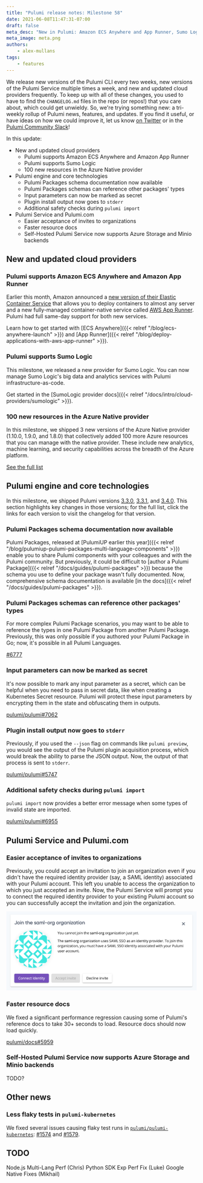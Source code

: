 ```yaml
---
title: "Pulumi release notes: Milestone 58"
date: 2021-06-08T11:47:31-07:00
draft: false
meta_desc: "New in Pulumi: Amazon ECS Anywhere and App Runner, Sumo Logic support, Pulumi Packages updates, and easier updates for teammates in the Pulumi Service"
meta_image: meta.png
authors:
    - alex-mullans
tags:
    - features
---
```


We release new versions of the Pulumi CLI every two weeks, new versions of the Pulumi Service multiple times a week, and new and updated cloud providers frequently. To keep up with all of these changes, you used to have to find the `CHANGELOG.md` files in the repo (or repos!) that you care about, which could get unwieldy. So, we're trying something new: a tri-weekly rollup of Pulumi news, features, and updates. If you find it useful, or have ideas on how we could improve it, let us know [on Twitter](https://twitter.com/pulumi) or in the [Pulumi Community Slack](https://slack.pulumi.com)!

In this update:

- New and updated cloud providers
  - Pulumi supports Amazon ECS Anywhere and Amazon App Runner
  - Pulumi supports Sumo Logic
  - 100 new resources in the Azure Native provider
- Pulumi engine and core technologies
  - Pulumi Packages schema documentation now available
  - Pulumi Packages schemas can reference other packages' types
  - Input parameters can now be marked as secret
  - Plugin install output now goes to `stderr`
  - Additional safety checks during `pulumi import`
- Pulumi Service and Pulumi.com
  - Easier acceptance of invites to organizations
  - Faster resource docs
  - Self-Hosted Pulumi Service now supports Azure Storage and Minio backends

<!--more-->

## New and updated cloud providers

### Pulumi supports Amazon ECS Anywhere and Amazon App Runner

Earlier this month, Amazon announced a [new version of their Elastic Container Service](https://aws.amazon.com/blogs/containers/introducing-amazon-ecs-anywhere/) that allows you to deploy containers to almost any server and a new fully-managed container-native service called [AWS App Runner](https://aws.amazon.com/blogs/containers/introducing-aws-app-runner/). Pulumi had full same-day support for both new services.

Learn how to get started with [ECS Anywhere]({{< relref "/blog/ecs-anywhere-launch" >}}) and [App Runner]({{< relref "/blog/deploy-applications-with-aws-app-runner" >}}).

### Pulumi supports Sumo Logic

This milestone, we released a new provider for Sumo Logic. You can now manage Sumo Logic's big data and analytics services with Pulumi infrastructure-as-code.

Get started in the [SumoLogic provider docs]({{< relref "/docs/intro/cloud-providers/sumologic" >}}).

### 100 new resources in the Azure Native provider

In this milestone, we shipped 3 new versions of the Azure Native provider (1.10.0, 1.9.0, and 1.8.0) that collectively added 100 more Azure resources that you can manage with the native provider. These include new analytics, machine learning, and security capabilities across the breadth of the Azure platform.

[See the full list](https://github.com/pulumi/pulumi-azure-native/blob/v1.10.0/CHANGELOG.md)

## Pulumi engine and core technologies

In this milestone, we shipped Pulumi versions [3.3.0](https://github.com/pulumi/pulumi/releases/tag/v3.3.0), [3.3.1](https://github.com/pulumi/pulumi/releases/tag/v3.3.1), and [3.4.0](https://github.com/pulumi/pulumi/releases/tag/v3.4.0). This section highlights key changes in those versions; for the full list, click the links for each version to visit the changelog for that version.

### Pulumi Packages schema documentation now available

Pulumi Packages, released at [PulumiUP earlier this year]({{< relref "/blog/pulumiup-pulumi-packages-multi-language-components" >}}) enable you to share Pulumi components with your colleagues and with the Pulumi community. But previously, it could be difficult to [author a Pulumi Package]({{< relref "/docs/guides/pulumi-packages" >}}) because the schema you use to define your package wasn't fully documented. Now, comprehensive schema documentation is available [in the docs]({{< relref "/docs/guides/pulumi-packages" >}}).

### Pulumi Packages schemas can reference other packages' types

For more complex Pulumi Package scenarios, you may want to be able to reference the types in one Pulumi Package from another Pulumi Package. Previously, this was only possible if you authored your Pulumi Package in Go; now, it's possible in all Pulumi Languages.

[#6777](https://github.com/pulumi/pulumi/issues/6777)

### Input parameters can now be marked as secret

It's now possible to mark any input parameter as a secret, which can be helpful when you need to pass in secret data, like when creating a Kubernetes Secret resource. Pulumi will protect these input parameters by encrypting them in the state and obfuscating them in outputs.

[pulumi/pulumi#7062](https://github.com/pulumi/pulumi/issues/7062)

### Plugin install output now goes to `stderr`

Previously, if you used the `--json` flag on commands like `pulumi preview`, you would see the output of the Pulumi plugin acquisition process, which would break the ability to parse the JSON output. Now, the output of that process is sent to `stderr`.

[pulumi/pulumi#5747](https://github.com/pulumi/pulumi/issues/5747)

### Additional safety checks during `pulumi import`

`pulumi import` now provides a better error message when some types of invalid state are imported.

[pulumi/pulumi#6955](https://github.com/pulumi/pulumi/issues/6955)

## Pulumi Service and Pulumi.com

### Easier acceptance of invites to organizations

Previously, you could accept an invitation to join an organization even if you didn't have the required identity provider (say, a SAML identity) associated with your Pulumi account. This left you unable to access the organization to which you just accepted an invite. Now, the Pulumi Service will prompt you to connect the required identity provider to your existing Pulumi account so you can successfully accept the invitation and join the organization.

![Screenshot of identity provider setup prompt](saml.png)

### Faster resource docs

We fixed a significant performance regression causing some of Pulumi's reference docs to take 30+ seconds to load. Resource docs should now load quickly.

[pulumi/docs#5959](https://github.com/pulumi/docs/issues/5959)

### Self-Hosted Pulumi Service now supports Azure Storage and Minio backends

TODO?

## Other news

### Less flaky tests in `pulumi-kubernetes`

We fixed several issues causing flaky test runs in [`pulumi/pulumi-kubernetes`](https://github.com/pulumi/pulumi-kubernetes): [#1574](https://github.com/pulumi/pulumi-kubernetes/issues/1574) and [#1579](https://github.com/pulumi/pulumi-kubernetes/issues/1579).

## TODO

Node.js Multi-Lang Perf (Chris)
Python SDK Exp Perf Fix (Luke)
Google Native Fixes (Mikhail)
